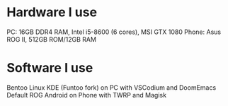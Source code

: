 # Hardware I use
PC: 16GB DDR4 RAM, Intel i5-8600 (6 cores), MSI GTX 1080
Phone: Asus ROG II, 512GB ROM/12GB RAM
# Software I use
Bentoo Linux KDE (Funtoo fork) on PC with VSCodium and DoomEmacs
Default ROG Android on Phone with TWRP and Magisk
